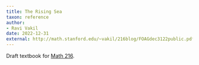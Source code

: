 ```yaml
---
title: The Rising Sea
taxon: reference
author:
- Ravi Vakil
date: 2022-12-31
external: http://math.stanford.edu/~vakil/216blog/FOAGdec3122public.pdf
---
```


Draft textbook for [Math 216](https://math216.wordpress.com/).
